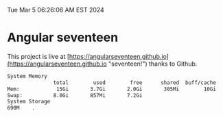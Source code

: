 Tue Mar  5 06:26:06 AM EST 2024

# Angular seventeen


This project is live at [https://angularseventeen.github.io](https://angularseventeen.github.io "seventeen!") thanks to Github.

```bash
System Memory
               total        used        free      shared  buff/cache   available
Mem:            15Gi       3.7Gi       2.0Gi       305Mi        10Gi        11Gi
Swap:          8.0Gi       857Mi       7.2Gi
System Storage
690M	.
```
```bash
